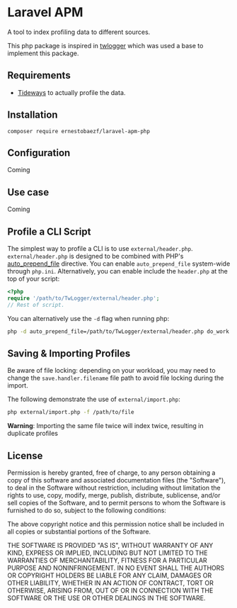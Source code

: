 Laravel APM
=======

A tool to index profiling data to different sources.

This php package is inspired in [twlogger](https://github.com/nishantsaini/twlogger) which was used a base to implement 
this package.

## Requirements

   * [Tideways](https://github.com/tideways/php-profiler-extension) to actually profile the data.

## Installation

`composer require ernestobaezf/laravel-apm-php`

## Configuration

Coming

## Use case

Coming 

## Profile a CLI Script

The simplest way to profile a CLI is to use
`external/header.php`. `external/header.php` is designed to be combined with PHP's
[auto_prepend_file](http://www.php.net/manual/en/ini.core.php#ini.auto-prepend-file)
directive. You can enable `auto_prepend_file` system-wide
through `php.ini`. Alternatively,
you can enable include the `header.php` at the top of your script:

```php
<?php
require '/path/to/TwLogger/external/header.php';
// Rest of script.
```

You can alternatively use the `-d` flag when running php:

```bash
php -d auto_prepend_file=/path/to/TwLogger/external/header.php do_work.php
```

## Saving & Importing Profiles

Be aware of file locking: depending on your workload, you may need to
change the `save.handler.filename` file path to avoid file locking
during the import.

The following demonstrate the use of `external/import.php`:

```bash
php external/import.php -f /path/to/file
```

**Warning**: Importing the same file twice will index twice, resulting in duplicate profiles

## License

Permission is hereby granted, free of charge, to any person obtaining a
copy of this software and associated documentation files (the
"Software"), to deal in the Software without restriction, including
without limitation the rights to use, copy, modify, merge, publish,
distribute, sublicense, and/or sell copies of the Software, and to
permit persons to whom the Software is furnished to do so, subject to
the following conditions:

The above copyright notice and this permission notice shall be included
in all copies or substantial portions of the Software.

THE SOFTWARE IS PROVIDED "AS IS", WITHOUT WARRANTY OF ANY KIND, EXPRESS
OR IMPLIED, INCLUDING BUT NOT LIMITED TO THE WARRANTIES OF
MERCHANTABILITY, FITNESS FOR A PARTICULAR PURPOSE AND NONINFRINGEMENT.
IN NO EVENT SHALL THE AUTHORS OR COPYRIGHT HOLDERS BE LIABLE FOR ANY
CLAIM, DAMAGES OR OTHER LIABILITY, WHETHER IN AN ACTION OF CONTRACT,
TORT OR OTHERWISE, ARISING FROM, OUT OF OR IN CONNECTION WITH THE
SOFTWARE OR THE USE OR OTHER DEALINGS IN THE SOFTWARE.

